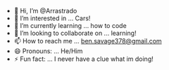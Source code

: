 - 👋 Hi, I’m @Arrastrado
- 👀 I’m interested in ... Cars!
- 🌱 I’m currently learning ... how to code
- 💞️ I’m looking to collaborate on ... learning!
- 📫 How to reach me ... ben.savage378@gmail.com  
- 😄 Pronouns: ... He/Him
- ⚡ Fun fact: ... I never have a clue what im doing!

<!---
Arrastrado/Arrastrado is a ✨ special ✨ repository because its `README.md` (this file) appears on your GitHub profile.
You can click the Preview link to take a look at your changes.
--->
